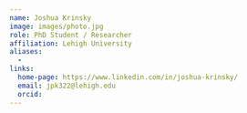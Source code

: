 ```yaml
---
name: Joshua Krinsky
image: images/photo.jpg
role: PhD Student / Researcher
affiliation: Lehigh University
aliases:
  - 
links:
  home-page: https://www.linkedin.com/in/joshua-krinsky/
  email: jpk322@lehigh.edu
  orcid: 
---
```



